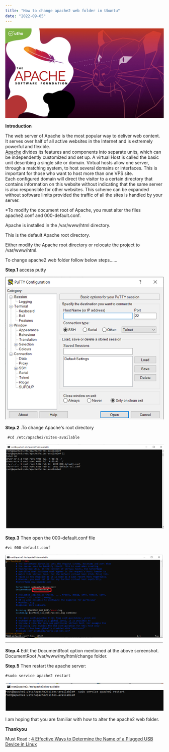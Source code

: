 ```yaml
---
title: "How to change apache2 web folder in Ubuntu"
date: "2022-09-05"
---
```


![How to change apache2 web folder in Ubuntu](images/How-to-change-apache2-web-folder-in-Ubuntu_utho.jpg)

**Introduction**

The web server of Apache is the most popular way to deliver web content. It serves over half of all active websites in the Internet and is extremely powerful and flexible.  
[Apache](https://en.wikipedia.org/wiki/Apache_HTTP_Server) divides its features and components into separate units, which can be independently customized and set up. A virtual Host is called the basic unit describing a single site or domain. Virtual hosts allow one server, through a matching system, to host several domains or interfaces. This is important for those who want to host more than one VPS site.  
Each configured domain will direct the visitor to a certain directory that contains information on this website without indicating that the same server is also responsible for other websites. This scheme can be expanded without software limits provided the traffic of all the sites is handled by your server.

\*To modify the document root of Apache, you must alter the files apache2.conf and 000-default.conf.

Apache is installed in the /var/www/html directory.

This is the default Apache root directory.

Either modify the Apache root directory or relocate the project to /var/www/html.

To change apache2 web folder follow below steps......

**Step.1** access putty

![](images/Screenshot_20-4.png)

**Step.2** .To change Apache's root directory

```
 #cd /etc/apache2/sites-available
```

![](images/Screenshot_21-3.png)

**Step.3** Then open the 000-default.conf file

```
#vi 000-default.conf
```

![](images/Screenshot_22-3.png)

**Step.4** Edit the DocumentRoot option mentioned at the above screenshot.  
DocumentRoot /var/www/my/html/change folder.

**Step.5** Then restart the apache server:

```
#sudo service apache2 restart
```

![](images/Screenshot_23-5.png)

I am hoping that you are familiar with how to alter the apache2 web folder.

**Thankyou**

Must Read : [4 Effective Ways to Determine the Name of a Plugged USB Device in Linux](https://utho.com/docs/tutorial/4-effective-ways-to-determine-the-name-of-a-plugged-usb-device-in-linux/)
